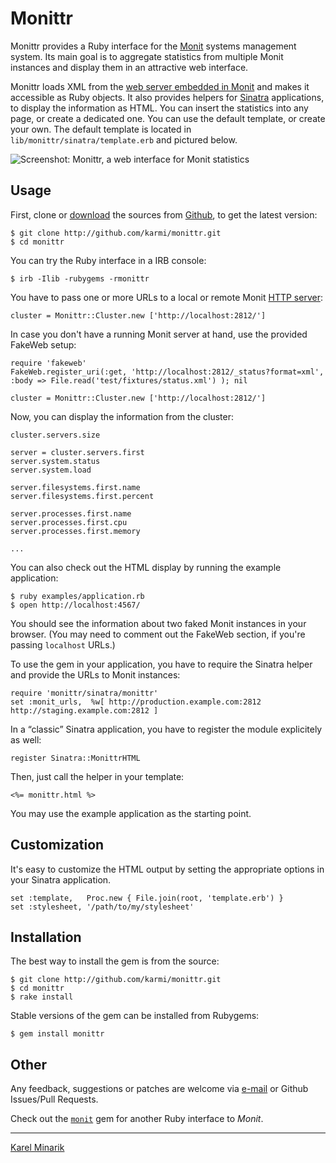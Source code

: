 # Monittr #

Monittr provides a Ruby interface for the [Monit](http://mmonit.com/monit/) systems management system. Its main goal is to aggregate statistics from multiple Monit instances and display them in an attractive web interface.

Monittr loads XML from the [web server embedded in Monit](http://mmonit.com/monit/documentation/monit.html#monit_httpd) and makes it accessible as Ruby objects. It also provides helpers for [Sinatra](http://www.sinatrarb.com/) applications, to display the information as HTML. You can insert the statistics into any page, or create a dedicated one. You can use the default template, or create your own. The default template is located in `lib/monittr/sinatra/template.erb` and pictured below.

![Screenshot: Monittr, a web interface for Monit statistics](https://github.com/karmi/monittr/raw/master/screenshot.png)


## Usage ##

First, clone or [download](https://github.com/karmi/monittr/zipball/master)
the sources from [Github](https://github.com/karmi/monittr/), to get the latest version:

    $ git clone http://github.com/karmi/monittr.git
    $ cd monittr

You can try the Ruby interface in a IRB console:

    $ irb -Ilib -rubygems -rmonittr

You have to pass one or more URLs to a local or remote Monit [HTTP server](http://mmonit.com/monit/documentation/monit.html#monit_httpd):

    cluster = Monittr::Cluster.new ['http://localhost:2812/']

In case you don't have a running Monit server at hand, use the provided FakeWeb setup:

    require 'fakeweb'
    FakeWeb.register_uri(:get, 'http://localhost:2812/_status?format=xml', :body => File.read('test/fixtures/status.xml') ); nil

    cluster = Monittr::Cluster.new ['http://localhost:2812/']

Now, you can display the information from the cluster:

    cluster.servers.size

    server = cluster.servers.first
    server.system.status
    server.system.load

    server.filesystems.first.name
    server.filesystems.first.percent

    server.processes.first.name
    server.processes.first.cpu
    server.processes.first.memory

    ...

You can also check out the HTML display by running the example application:

    $ ruby examples/application.rb
    $ open http://localhost:4567/

You should see the information about two faked Monit instances in your browser. (You may need to comment out the FakeWeb section, if you're passing `localhost` URLs.)

To use the gem in your application, you have to require the Sinatra helper and provide the URLs to Monit instances:

    require 'monittr/sinatra/monittr'
    set :monit_urls,  %w[ http://production.example.com:2812 http://staging.example.com:2812 ]

In a “classic” Sinatra application, you have to register the module explicitely as well:

    register Sinatra::MonittrHTML

Then, just call the helper in your template:

    <%= monittr.html %>

You may use the example application as the starting point.


## Customization ##

It's easy to customize the HTML output by setting the appropriate options in your Sinatra application.

    set :template,   Proc.new { File.join(root, 'template.erb') }
    set :stylesheet, '/path/to/my/stylesheet'


## Installation ##

The best way to install the gem is from the source:

    $ git clone http://github.com/karmi/monittr.git
    $ cd monittr
    $ rake install

Stable versions of the gem can be installed from Rubygems:

    $ gem install monittr


## Other ##

Any feedback, suggestions or patches are welcome via [e-mail](mailto:karmi@karmi.cz) or Github Issues/Pull Requests.

Check out the [`monit`](https://github.com/k33l0r/monit) gem for another Ruby interface to _Monit_.

-----

[Karel Minarik](http://karmi.cz)
